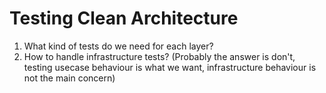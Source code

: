 # Testing Clean Architecture

1. What kind of tests do we need for each layer?
2. How to handle infrastructure tests? (Probably the answer is don't, testing usecase behaviour is what we want, infrastructure behaviour is not the main concern)

